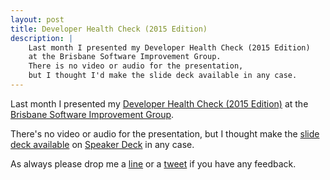 ```yaml
---
layout: post
title: Developer Health Check (2015 Edition)
description: |
    Last month I presented my Developer Health Check (2015 Edition)
    at the Brisbane Software Improvement Group.
    There is no video or audio for the presentation,
    but I thought I'd make the slide deck available in any case.
---
```


Last month I presented my
[Developer Health Check (2015 Edition)](http://www.meetup.com/Brisbane-Software-Improvement-Group/events/220574022/)
at the
[Brisbane Software Improvement Group](http://www.meetup.com/Brisbane-Software-Improvement-Group/).

There's no video or audio for the presentation, but I thought make the
[slide deck available](https://speakerdeck.com/todthomson/developer-health-check-2015-edition)
on
[Speaker Deck](https://speakerdeck.com/)
in any case.

As always please drop me a
[line](mailto:tod@todthomson.com)
or a
[tweet](https://twitter.com/todthomson)
if you have any feedback.
